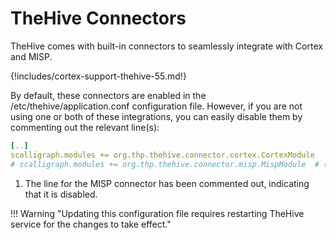 # TheHive Connectors

TheHive comes with built-in connectors to seamlessly integrate with Cortex and MISP. 

{!includes/cortex-support-thehive-55.md!}

By default, these connectors are enabled in the /etc/thehive/application.conf configuration file. However, if you are not using one or both of these integrations, you can easily disable them by commenting out the relevant line(s):

```yaml title="/etc/thehive/application.conf"
[..]
scalligraph.modules += org.thp.thehive.connector.cortex.CortexModule
# scalligraph.modules += org.thp.thehive.connector.misp.MispModule  # (1)
```

1. The line for the MISP connector has been commented out, indicating that it is disabled.

!!! Warning "Updating this configuration file requires restarting TheHive service for the changes to take effect."

&nbsp;